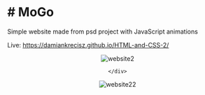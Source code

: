
# # MoGo

Simple website made from psd project with JavaScript animations

Live: https://damiankrecisz.github.io/HTML-and-CSS-2/
 
<div align="center">
 
 <img src="https://i.ibb.co/znfSCv0/website2.png" alt="website2" border="0">

    </div>

 <div align="center">
 
 <img src="https://i.ibb.co/yNWXyGY/website22.png" alt="website22" border="0">


</div>

